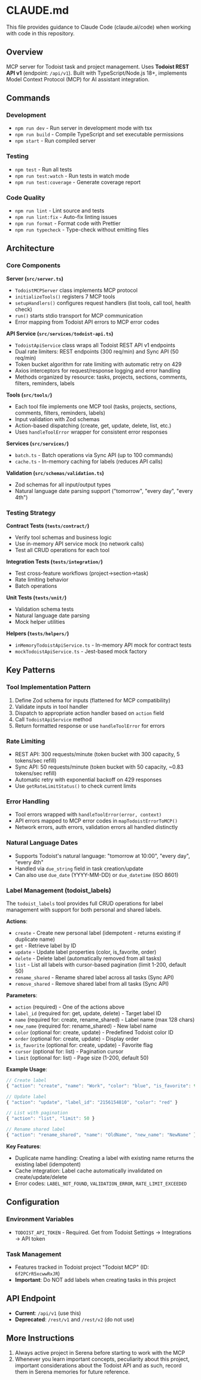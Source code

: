 # CLAUDE.md

This file provides guidance to Claude Code (claude.ai/code) when working with code in this repository.

## Overview

MCP server for Todoist task and project management. Uses **Todoist REST API v1** (endpoint: `/api/v1`). Built with TypeScript/Node.js 18+, implements Model Context Protocol (MCP) for AI assistant integration.

## Commands

### Development
- `npm run dev` - Run server in development mode with tsx
- `npm run build` - Compile TypeScript and set executable permissions
- `npm start` - Run compiled server

### Testing
- `npm test` - Run all tests
- `npm run test:watch` - Run tests in watch mode
- `npm run test:coverage` - Generate coverage report

### Code Quality
- `npm run lint` - Lint source and tests
- `npm run lint:fix` - Auto-fix linting issues
- `npm run format` - Format code with Prettier
- `npm run typecheck` - Type-check without emitting files

## Architecture

### Core Components

**Server (`src/server.ts`)**
- `TodoistMCPServer` class implements MCP protocol
- `initializeTools()` registers 7 MCP tools
- `setupHandlers()` configures request handlers (list tools, call tool, health check)
- `run()` starts stdio transport for MCP communication
- Error mapping from Todoist API errors to MCP error codes

**API Service (`src/services/todoist-api.ts`)**
- `TodoistApiService` class wraps all Todoist REST API v1 endpoints
- Dual rate limiters: REST endpoints (300 req/min) and Sync API (50 req/min)
- Token bucket algorithm for rate limiting with automatic retry on 429
- Axios interceptors for request/response logging and error handling
- Methods organized by resource: tasks, projects, sections, comments, filters, reminders, labels

**Tools (`src/tools/`)**
- Each tool file implements one MCP tool (tasks, projects, sections, comments, filters, reminders, labels)
- Input validation with Zod schemas
- Action-based dispatching (create, get, update, delete, list, etc.)
- Uses `handleToolError` wrapper for consistent error responses

**Services (`src/services/`)**
- `batch.ts` - Batch operations via Sync API (up to 100 commands)
- `cache.ts` - In-memory caching for labels (reduces API calls)

**Validation (`src/schemas/validation.ts`)**
- Zod schemas for all input/output types
- Natural language date parsing support ("tomorrow", "every day", "every 4th")

### Testing Strategy

**Contract Tests (`tests/contract/`)**
- Verify tool schemas and business logic
- Use in-memory API service mock (no network calls)
- Test all CRUD operations for each tool

**Integration Tests (`tests/integration/`)**
- Test cross-feature workflows (project→section→task)
- Rate limiting behavior
- Batch operations

**Unit Tests (`tests/unit/`)**
- Validation schema tests
- Natural language date parsing
- Mock helper utilities

**Helpers (`tests/helpers/`)**
- `inMemoryTodoistApiService.ts` - In-memory API mock for contract tests
- `mockTodoistApiService.ts` - Jest-based mock factory

## Key Patterns

### Tool Implementation Pattern
1. Define Zod schema for inputs (flattened for MCP compatibility)
2. Validate inputs in tool handler
3. Dispatch to appropriate action handler based on `action` field
4. Call `TodoistApiService` method
5. Return formatted response or use `handleToolError` for errors

### Rate Limiting
- REST API: 300 requests/minute (token bucket with 300 capacity, 5 tokens/sec refill)
- Sync API: 50 requests/minute (token bucket with 50 capacity, ~0.83 tokens/sec refill)
- Automatic retry with exponential backoff on 429 responses
- Use `getRateLimitStatus()` to check current limits

### Error Handling
- Tool errors wrapped with `handleToolError(error, context)`
- API errors mapped to MCP error codes in `mapTodoistErrorToMCP()`
- Network errors, auth errors, validation errors all handled distinctly

### Natural Language Dates
- Supports Todoist's natural language: "tomorrow at 10:00", "every day", "every 4th"
- Handled via `due_string` field in task creation/update
- Can also use `due_date` (YYYY-MM-DD) or `due_datetime` (ISO 8601)

### Label Management (todoist_labels)
The `todoist_labels` tool provides full CRUD operations for label management with support for both personal and shared labels.

**Actions**:
- `create` - Create new personal label (idempotent - returns existing if duplicate name)
- `get` - Retrieve label by ID
- `update` - Update label properties (color, is_favorite, order)
- `delete` - Delete label (automatically removed from all tasks)
- `list` - List all labels with cursor-based pagination (limit 1-200, default 50)
- `rename_shared` - Rename shared label across all tasks (Sync API)
- `remove_shared` - Remove shared label from all tasks (Sync API)

**Parameters**:
- `action` (required) - One of the actions above
- `label_id` (required for: get, update, delete) - Target label ID
- `name` (required for: create, rename_shared) - Label name (max 128 chars)
- `new_name` (required for: rename_shared) - New label name
- `color` (optional for: create, update) - Predefined Todoist color ID
- `order` (optional for: create, update) - Display order
- `is_favorite` (optional for: create, update) - Favorite flag
- `cursor` (optional for: list) - Pagination cursor
- `limit` (optional for: list) - Page size (1-200, default 50)

**Example Usage**:
```typescript
// Create label
{ "action": "create", "name": "Work", "color": "blue", "is_favorite": true }

// Update label
{ "action": "update", "label_id": "2156154810", "color": "red" }

// List with pagination
{ "action": "list", "limit": 50 }

// Rename shared label
{ "action": "rename_shared", "name": "OldName", "new_name": "NewName" }
```

**Key Features**:
- Duplicate name handling: Creating a label with existing name returns the existing label (idempotent)
- Cache integration: Label cache automatically invalidated on create/update/delete
- Error codes: `LABEL_NOT_FOUND`, `VALIDATION_ERROR`, `RATE_LIMIT_EXCEEDED`

## Configuration

### Environment Variables
- `TODOIST_API_TOKEN` - Required. Get from Todoist Settings → Integrations → API token

### Task Management
- Features tracked in Todoist project "Todoist MCP" (ID: `6f2PCrR5xcwwRxJR`)
- **Important**: Do NOT add labels when creating tasks in this project

## API Endpoint
- **Current**: `/api/v1` (use this)
- **Deprecated**: `/rest/v1` and `/rest/v2` (do not use)

## More Instructions

1. Always active project in Serena before starting to work with the MCP
2. Whenever you learn important concepts, peculiarity about this project, important considerations about the Todoist API and as such, record them in Serena memories for future reference.